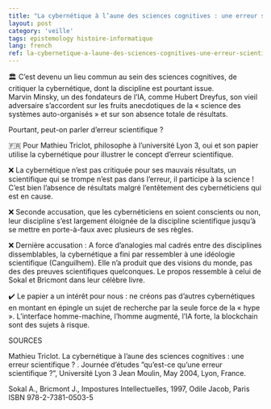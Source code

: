 ```yaml
---
title: "La cybernétique à l’aune des sciences cognitives : une erreur scientifique ?"
layout: post
category: 'veille'
tags: epistemology histoire-informatique
lang: french
ref: la-cybernetique-a-laune-des-sciences-cognitives-une-erreur-scientifique
---
```


🏛️ C’est devenu un lieu commun au sein des sciences cognitives, de critiquer la cybernétique, dont la discipline est pourtant issue.  
Marvin Minsky, un des fondateurs de l’IA, comme Hubert Dreyfus, son vieil adversaire s’accordent sur les fruits anecdotiques de la « science des systèmes auto-organisés » et sur son absence totale de résultats.  
  
Pourtant, peut-on parler d’erreur scientifique ?  
  
🇫🇷 Pour Mathieu Triclot, philosophe à l’université Lyon 3, oui et son papier utilise la cybernétique pour illustrer le concept d’erreur scientifique.  
  
❌ La cybernétique n’est pas critiquée pour ses mauvais résultats, un scientifique qui se trompe n’est pas dans l’erreur, il participe à la science ! C’est bien l’absence de résultats malgré l’entêtement des cybernéticiens qui est en cause.  
  
❌ Seconde accusation, que les cybernéticiens en soient conscients ou non, leur discipline s’est largement éloignée de la discipline scientifique jusqu’à se mettre en porte-à-faux avec plusieurs de ses règles.  
  
❌ Dernière accusation : A force d’analogies mal cadrés entre des disciplines dissemblables, la cybernétique a fini par ressembler à une idéologie scientifique (Canguilhem). Elle n’a produit que des visions du monde, pas des des preuves scientifiques quelconques. Le propos ressemble à celui de Sokal et Bricmont dans leur célèbre livre.  
  
✔️ Le papier a un intérêt pour nous : ne créons pas d’autres cybernétiques en montant en épingle un sujet de recherche par la seule force de la « hype ». L’interface homme-machine, l’homme augmenté, l’IA forte, la blockchain sont des sujets à risque.  

SOURCES  
  
Mathieu Triclot. La cybernétique à l’aune des sciences cognitives : une erreur scientifique ? . Journée d’études ”qu’est-ce qu’une erreur scientifique ?”, Université Lyon 3 Jean Moulin, May 2004, Lyon, France.  
  
Sokal A., Bricmont J., Impostures Intellectuelles, 1997, Odile Jacob, Paris ISBN 978-2-7381-0503-5